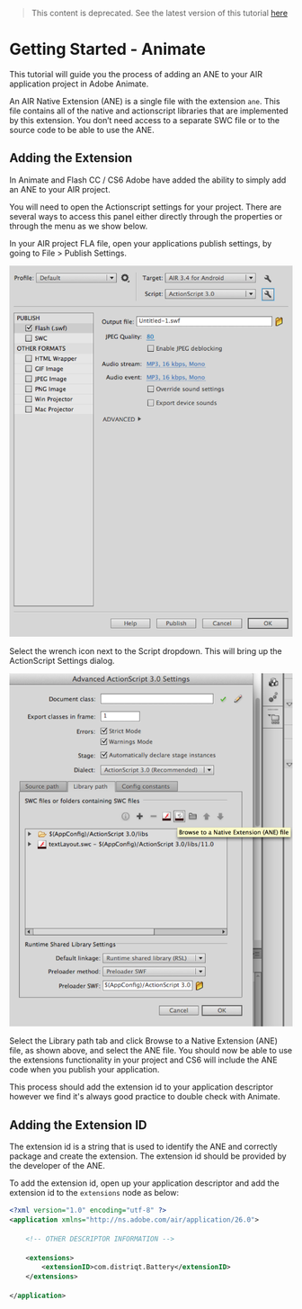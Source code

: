 >
> This content is deprecated. See the latest version of this tutorial [here](https://docs.airnativeextensions.com/docs/tutorials/getting-started-animate)
> 

# Getting Started - Animate

This tutorial will guide you the process of adding an ANE to your AIR application project in Adobe Animate.

An AIR Native Extension (ANE) is a single file with the extension `ane`. This file contains all of the native and actionscript libraries that are implemented by this extension. You don’t need access to a separate SWC file or to the source code to be able to use the ANE.


## Adding the Extension

In Animate and Flash CC / CS6 Adobe have added the ability to simply add an ANE to your AIR project. 

You will need to open the Actionscript settings for your project. There are several ways to access this panel either directly through the properties or through the menu as we show below.


In your AIR project FLA file, open your applications publish settings, by going to File > Publish Settings.

![](images/ane-tutorial-usingextensions-1.png)


Select the wrench icon next to the Script dropdown. This will bring up the ActionScript Settings dialog.

![](images/ane-tutorial-usingextensions-2.png)


Select the Library path tab and click Browse to a Native Extension (ANE) file, as shown above, and select the ANE file. You should now be able to use the extensions functionality in your project and CS6 will include the ANE code when you publish your application.


This process should add the extension id to your application descriptor however we find it's always good practice to double check with Animate.


## Adding the Extension ID

The extension id is a string that is used to identify the ANE and correctly package and create the extension. The extension id should be provided by the developer of the ANE.

To add the extension id, open up your application descriptor and add the extension id to the `extensions` node as below:

```xml
<?xml version="1.0" encoding="utf-8" ?>
<application xmlns="http://ns.adobe.com/air/application/26.0">

    <!-- OTHER DESCRIPTOR INFORMATION -->

    <extensions>
        <extensionID>com.distriqt.Battery</extensionID>
    </extensions>

</application>
```